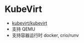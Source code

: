 # KubeVirt
* [kubevirt/kubevirt](https://github.com/kubevirt/kubevirt)
* 支持 QEMU
* 支持容器运行时 docker, crio/runv

